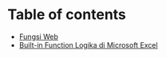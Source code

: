 # Table of contents

* [Fungsi Web](README.md)
* [Built-in Function Logika di Microsoft Excel](logic.md)
